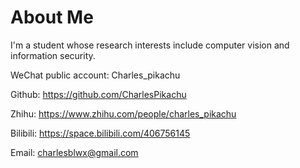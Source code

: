 # About Me

I'm a student whose research interests include computer vision and information security.

WeChat public account: Charles_pikachu

Github: https://github.com/CharlesPikachu  

Zhihu: https://www.zhihu.com/people/charles_pikachu

Bilibili: https://space.bilibili.com/406756145

Email: charlesblwx@gmail.com